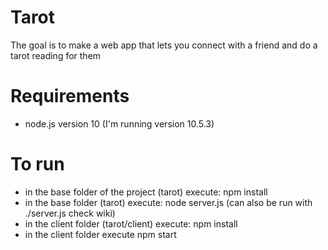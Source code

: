 # Tarot
The goal is to make a web app that lets you connect with a friend and do a tarot reading for them

# Requirements
* node.js version 10 (I'm running version 10.5.3)

# To run
* in the base folder of the project (tarot) execute: npm install
* in the base folder (tarot) execute: node server.js (can also be run with ./server.js check wiki)
* in the client folder (tarot/client) execute: npm install
* in the client folder execute npm start
